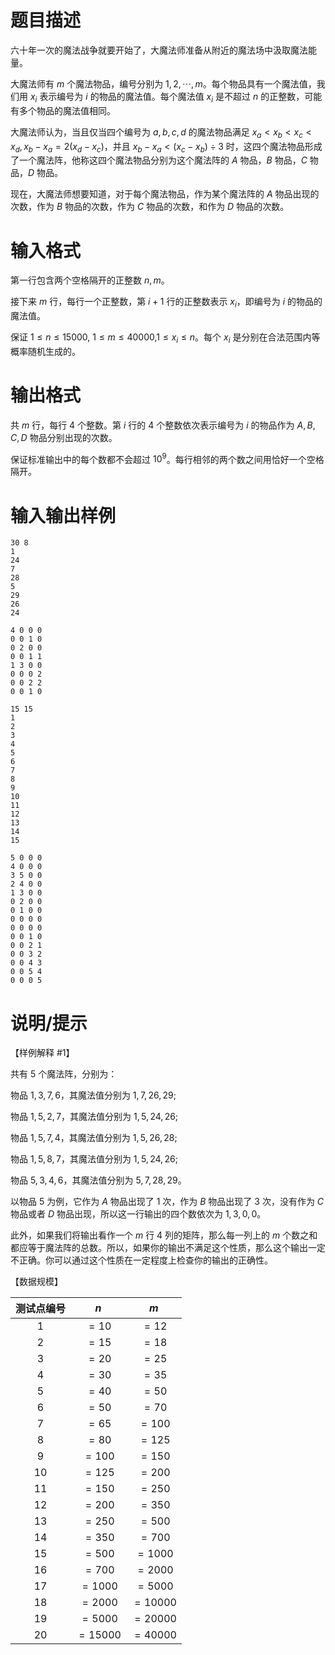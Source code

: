 # 题目描述

六十年一次的魔法战争就要开始了，大魔法师准备从附近的魔法场中汲取魔法能量。

大魔法师有 $m$ 个魔法物品，编号分别为 $1,2,\cdots,m$。每个物品具有一个魔法值，我们用 $x_i$ 表示编号为 $i$ 的物品的魔法值。每个魔法值 $x_i$ 是不超过 $n$ 的正整数，可能有多个物品的魔法值相同。

大魔法师认为，当且仅当四个编号为 $a,b,c,d$ 的魔法物品满足 $x_a<x_b<x_c<x_d,x_b-x_a=2(x_d-x_c)$，并且 $x_b-x_a<(x_c-x_b) \div 3$ 时，这四个魔法物品形成了一个魔法阵，他称这四个魔法物品分别为这个魔法阵的 $A$ 物品，$B$ 物品，$C$ 物品，$D$ 物品。

现在，大魔法师想要知道，对于每个魔法物品，作为某个魔法阵的 $A$ 物品出现的次数，作为 $B$ 物品的次数，作为 $C$ 物品的次数，和作为 $D$ 物品的次数。

# 输入格式

第一行包含两个空格隔开的正整数 $n,m$。

接下来 $m$ 行，每行一个正整数，第 $i+1$ 行的正整数表示 $x_i$，即编号为 $i$ 的物品的魔法值。

保证 $1 \leq n \leq 15000,~1 \leq m \leq 40000$,$1 \leq x_i \leq n$。每个 $x_i$ 是分别在合法范围内等概率随机生成的。

# 输出格式

共 $m$ 行，每行 $4$ 个整数。第 $i$ 行的 $4$ 个整数依次表示编号为 $i$ 的物品作为 $A,B,C,D$ 物品分别出现的次数。

保证标准输出中的每个数都不会超过 ${10}^9$。每行相邻的两个数之间用恰好一个空格隔开。

# 输入输出样例

```input1
30 8
1
24
7
28
5
29
26
24
```

```output1
4 0 0 0
0 0 1 0
0 2 0 0
0 0 1 1
1 3 0 0
0 0 0 2
0 0 2 2
0 0 1 0
```

```input2
15 15
1
2
3
4
5
6
7
8
9
10
11
12
13
14
15
```

```output2
5 0 0 0
4 0 0 0
3 5 0 0
2 4 0 0
1 3 0 0
0 2 0 0
0 1 0 0
0 0 0 0
0 0 0 0
0 0 1 0
0 0 2 1
0 0 3 2
0 0 4 3
0 0 5 4
0 0 0 5
```

# 说明/提示

【样例解释 #1】

共有 $5$ 个魔法阵，分别为：

物品 $1,3,7,6$，其魔法值分别为 $1,7,26,29$;

物品 $1,5,2,7$，其魔法值分别为 $1,5,24,26$;

物品 $1,5,7,4$，其魔法值分别为 $1,5,26,28$;

物品 $1,5,8,7$，其魔法值分别为 $1,5,24,26$;

物品 $5,3,4,6$，其魔法值分别为 $5,7,28,29$。

以物品 $5$ 为例，它作为 $A$ 物品出现了 $1$ 次，作为 $B$ 物品出现了 $3$ 次，没有作为 $C$ 物品或者 $D$ 物品出现，所以这一行输出的四个数依次为 $1,3,0,0$。

此外，如果我们将输出看作一个 $m$ 行 $4$ 列的矩阵，那么每一列上的 $m$ 个数之和都应等于魔法阵的总数。所以，如果你的输出不满足这个性质，那么这个输出一定不正确。你可以通过这个性质在一定程度上检查你的输出的正确性。

【数据规模】

| 测试点编号 |   $n$    |   $m$    |
| :--------: | :------: | :------: |
|    $1$     |  $=10$   |  $=12$   |
|    $2$     |  $=15$   |  $=18$   |
|    $3$     |  $=20$   |  $=25$   |
|    $4$     |  $=30$   |  $=35$   |
|    $5$     |  $=40$   |  $=50$   |
|    $6$     |  $=50$   |  $=70$   |
|    $7$     |  $=65$   |  $=100$  |
|    $8$     |  $=80$   |  $=125$  |
|    $9$     |  $=100$  |  $=150$  |
|    $10$    |  $=125$  |  $=200$  |
|    $11$    |  $=150$  |  $=250$  |
|    $12$    |  $=200$  |  $=350$  |
|    $13$    |  $=250$  |  $=500$  |
|    $14$    |  $=350$  |  $=700$  |
|    $15$    |  $=500$  | $=1000$  |
|    $16$    |  $=700$  | $=2000$  |
|    $17$    | $=1000$  | $=5000$  |
|    $18$    | $=2000$  | $=10000$ |
|    $19$    | $=5000$  | $=20000$ |
|    $20$    | $=15000$ | $=40000$ |
